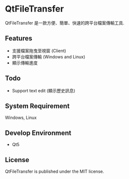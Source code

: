 QtFileTransfer
==============
QtFileTransfer 是一款方便、簡單、快速的跨平台檔案傳輸工具.  

## Features
* 支援檔案拖曳至視窗 (Client)  
* 跨平台檔案傳輸 (Windows and Linux)  
* 顯示傳輸進度  

## Todo
* Support text edit (顯示歷史訊息)  

## System Requirement
Windows, Linux  

## Develop Environment
* Qt5  

## License
QtFileTransfer is published under the MIT license.  
